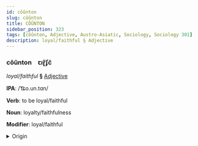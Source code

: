 ```yaml
---
id: côûnton
slug: côûnton
title: CÔÛNTON
sidebar_position: 323
tags: [côûnton, Adjective, Austro-Asiatic, Sociology, Sociology 301]
description: loyal/faithful § Adjective
---
```


### côûnton&emsp;<span kind="abugida">ꞇıɽ̃ʄc̃</span>

*loyal/faithful* **§** [Adjective](../../tags/Adjective)

**IPA**: /ˈt͡ɕo.un.tɑn/

**Verb**: to be loyal/faithful

**Noun**: loyalty/faithfulness

**Modifier**: loyal/faithful

<details>
    <summary>Origin</summary>
    Vietnamese trung thành [ʈʊwŋ͡m˧˧ tʰɛɲ˦˩]<br/>
    <em>Austro-Asiatic Language Family</em>
</details>
